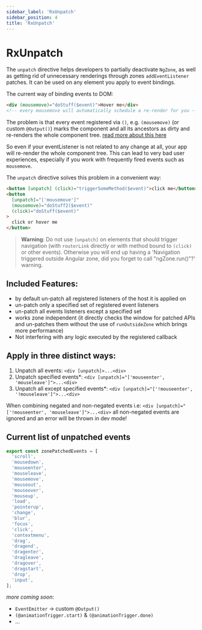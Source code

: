 ```yaml
---
sidebar_label: 'RxUnpatch'
sidebar_position: 4
title: 'RxUnpatch'
---
```


# RxUnpatch

The `unpatch` directive helps developers to partially deactivate `NgZone`, as well as getting rid
of unnecessary renderings through zones `addEventListener` patches.
It can be used on any element you apply to event bindings.

The current way of binding events to DOM:

```html
<div (mousemove)="doStuff($event)">Hover me</div>
<!-- every mousemove will automatically schedule a re-render for you -->
```

The problem is that every event registered via `()`, e.g. `(mousemove)` (or custom `@Output()`)
marks the component and all its ancestors as dirty and re-renders the whole component tree. [read more about this here](../performance-issues/rendering-issues-in-angular.md)

So even if your eventListener is not related to any change at all, your app will re-render the whole component tree.
This can lead to very bad user experiences, especially if you work with frequently fired events such as `mousemove`.

The `unpatch` directive solves this problem in a convenient way:

```html
<button [unpatch] (click)="triggerSomeMethod($event)">click me</button>
<button
  [unpatch]="['mousemove']"
  (mousemove)="doStuff2($event)"
  (click)="doStuff($event)"
>
  click or hover me
</button>
```

> **Warning**: Do not use `[unpatch]` on elements that should trigger navigation (with `routerLink` directly or with method bound to `(click)` or other events). Otherwise you will end up having a 'Navigation triggered outside Angular zone, did you forget to call "ngZone.run()"?' warning.

## Included Features:

- by default un-patch all registered listeners of the host it is applied on
- un-patch only a specified set of registered event listeners
- un-patch all events listeners except a specified set
- works zone independent (it directly checks the window for patched APIs and un-patches them without the use of `runOutsideZone` which brings more performance)
- Not interfering with any logic executed by the registered callback


## Apply in three distinct ways:

1. Unpatch all events: `<div [unpatch]>...<div>`
2. Unpatch specified events*: `<div [unpatch]="['mouseenter', 'mouseleave']">...<div>`
3. Unpatch all except specified events*: `<div [unpatch]="['!mouseenter', '!mouseleave']">...<div>`

When combining negated and non-negated events i.e:  `<div [unpatch]="['!mouseenter', 'mouseleave']">...<div>` all non-negated events are ignored and an error will be thrown in dev mode!

## Current list of unpatched events

```typescript
export const zonePatchedEvents = [
  'scroll',
  'mousedown',
  'mouseenter',
  'mouseleave',
  'mousemove',
  'mouseout',
  'mouseover',
  'mouseup',
  'load',
  'pointerup',
  'change',
  'blur',
  'focus',
  'click',
  'contextmenu',
  'drag',
  'dragend',
  'dragenter',
  'dragleave',
  'dragover',
  'dragstart',
  'drop',
  'input',
];
```

_more coming soon_:

- `EventEmitter` -> custom `@Output()`
- `(@animationTrigger.start)` & `(@animationTrigger.done)`
- ...
